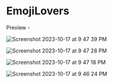 # EmojiLovers

Preview - 

![Screenshot 2023-10-17 at 9 47 39 PM](https://github.com/Amittradex/EmojiLovers/assets/128174550/e59aded3-484b-41d1-a413-6578f158e080)

![Screenshot 2023-10-17 at 9 47 28 PM](https://github.com/Amittradex/EmojiLovers/assets/128174550/6cacf7e1-2ef2-4fcf-b334-148653fcb547)

![Screenshot 2023-10-17 at 9 47 18 PM](https://github.com/Amittradex/EmojiLovers/assets/128174550/5b45605d-2d63-41fa-a0b9-dee9f983ec14)

![Screenshot 2023-10-17 at 9 46 24 PM](https://github.com/Amittradex/EmojiLovers/assets/128174550/c1df11a4-f621-437c-8d75-7f9a177f455c)
